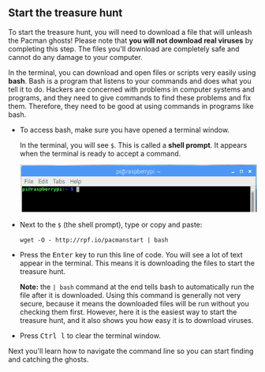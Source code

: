 ## Start the treasure hunt

To start the treasure hunt, you will need to download a file that will unleash the Pacman ghosts! Please note that **you will not download real viruses** by completing this step. The files you'll download are completely safe and cannot do any damage to your computer.

In the terminal, you can download and open files or scripts very easily using **bash**. Bash is a program that listens to your commands and does what you tell it to do. Hackers are concerned with problems in computer systems and programs, and they need to give commands to find these problems and fix them. Therefore, they need to be good at using commands in programs like bash.

+ To access bash, make sure you have opened a terminal window.

  In the terminal, you will see `$`. This is called a **shell prompt**. It appears when the terminal is ready to accept a command.

  ![Shell Prompt](images/shellprompt.png)

+ Next to the `$` (the shell prompt), type or copy and paste:
  ```
  wget -O - http://rpf.io/pacmanstart | bash
  ```
+ Press the <kbd>Enter</kbd> key to run this line of code. You will see a lot of text appear in the terminal. This means it is downloading the files to start the treasure hunt.
  
  **Note:** the `| bash` command at the end tells bash to automatically run the file after it is downloaded. Using this command is generally not very secure, because it means the downloaded files will be run without you checking them first. However, here it is the easiest way to start the treasure hunt, and it also shows you how easy it is to download viruses.

+ Press <kbd>Ctrl l</kbd> to clear the terminal window.

Next you'll learn how to navigate the command line so you can start finding and catching the ghosts.
